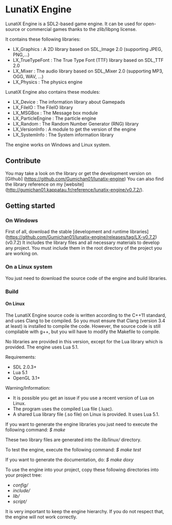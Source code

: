 # LunatiX Engine #


LunatiX Engine is a SDL2-based game engine. It can be used for open-source or
commercial games thanks to the zlib/libpng license.

It contains these following libraries:
- LX\_Graphics : A 2D library based on SDL_Image 2.0 (supporting JPEG, PNG,...)
- LX\_TrueTypeFont : The True Type Font (TTF) library based on SDL_TTF 2.0
- LX\_Mixer : The audio library based on SDL_Mixer 2.0 (supporting MP3, OGG, WAV, ...)
- LX\_Physics : The physics engine

LunatiX Engine also contains these modules:
- LX\_Device : The information library about Gamepads
- LX\_FileIO : The FileIO library
- LX\_MSGBox : The Message box module
- LX\_ParticleEngine : The particle engine
- LX\_Random : The Random Number Generator (RNG) library
- LX_VersionInfo : A module to get the version of the engine
- LX\_SystemInfo : The System information library


The engine works on Windows and Linux system.


## Contribute ##

You may take a look on the library or get the development version
on [Github] (https://github.com/Gumichan01/lunatix-engine) You can also find
the library reference on my [website] (http://gumichan01.kappatau.fr/reference/lunatix-engine/v0.7.2/).


## Getting started ##

### On Windows ###

First of all, download the stable [development and runtime libraries]
(https://github.com/Gumichan01/lunatix-engine/releases/tag/LX-v0.7.2) (v0.7.2)
It includes the library files and all necessary materials to develop any project.
You must include them in the root directory of the project you are working on.



### On a Linux system ###

You just need to download the source code of the engine and build libraries.


### Build ###

#### On Linux ####

The LunatiX Engine source code is written according to the C++11 standard, and
uses Clang to be compiled.
So you must ensure that Clang (version 3.4 at least) is installed to compile the code.
However, the source code is still compilable with g++, but you will have to
modify the Makefile to compile.

No libraries are provided in this version, except for the Lua library which is
provided.
The engine uses Lua 5.1.

Requirements:
 - SDL 2.0.3+
 - Lua 5.1
 - OpenGL 3.1+

Warning/Information:
 - It is possible you get an issue if you use a recent version of Lua on Linux.
 - The program uses the compiled Lua file (.luac).
 - A shared Lua library file (.so file) on Linux is provided. It uses Lua 5.1.


If you want to generate the engine libraries you just need
to execute the following command:
 *$ make*

These two library files are generated into the *lib/linux/* directory.

To test the engine, execute the following command:
 *$ make test*


If you want to generate the documentation, do:
 *$ make doxy*


To use the engine into your project, copy these following directories
into your project tree:
 - *config/*
 - *include/*
 - *lib/*
 - *script/*

It is very important to keep the engine hierarchy. If you do not respect that,
the engine will not work correctly.
